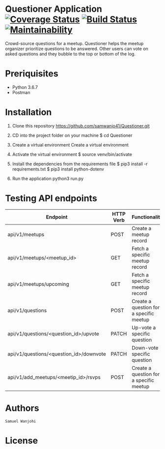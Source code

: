 
# Questioner Application  [![Coverage Status](https://coveralls.io/repos/github/samwanjo41/Questioner/badge.svg?branch=develop)](https://coveralls.io/github/samwanjo41/Questioner?branch=develop)  [![Build Status](https://travis-ci.org/samwanjo41/Questioner.svg?branch=develop)](https://travis-ci.org/samwanjo41/Questioner) [![Maintainability](https://api.codeclimate.com/v1/badges/8eeb2e020595e3956cc7/maintainability)](https://codeclimate.com/github/samwanjo41/Questioner/maintainability)


Crowd-source questions for a meetup. Questioner helps the meetup organizer prioritize questions to be answered. Other users can vote on asked questions and they bubble to the top or bottom of the log.

# Preriquisites

- Python 3.6.7
- Postman


# Installation
1. Clone this repository
    https://github.com/samwanjo41/Questioner.git

2. CD into the project folder on your machine
    $ cd Questioner

3. Create a virtual environment
    Create a virtual environment

4. Activate the virtual environment
    $ source venv/bin/activate

5. Install the dependencies from the requirements file
    $ pip3 install -r requirements.txt
    $ pip3 install python-dotenv

6. Run the application
    python3 run.py

# Testing API endpoints
| Endpoint                                  | HTTP Verb | Functionality                 |
| ----------------------------------------- | -------| ----------------------------
| api/v1/meetups	                        | POST       | Create a meetup record  |
| api/v1/meetups/<meetup_id>	            | GET      | Fetch a specific meetup record  |
| api/v1/meetups/upcoming	                | GET      | Fetch a specific meetup record |
| api/v1/questions	                        | POST       | 	Create a question for a specific meetup  |
| api/v1/questions/<question_id>/upvote	    | PATCH      | Up-vote a specific question  |
| api/v1/questions/<question_id>/downvote   | PATCH     | Down-vote a specific question |
| api/v1/add_meetups/<meetip_id>/rsvps	         | POST       | Create a question for a specific meetup |

# Authors
    Samuel Wanjohi

# License
